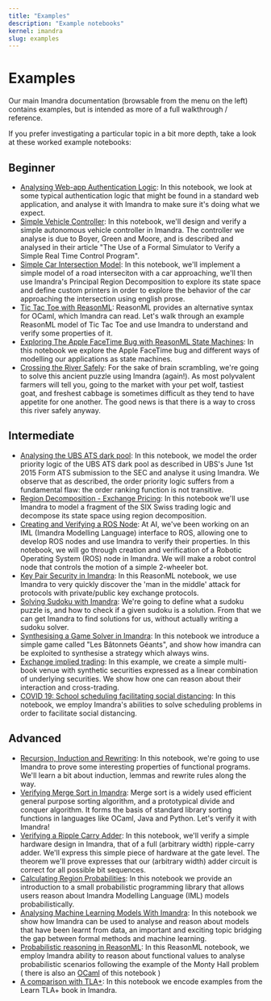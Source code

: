 ```yaml
---
title: "Examples"
description: "Example notebooks"
kernel: imandra
slug: examples
---
```


# Examples

Our main Imandra documentation (browsable from the menu on the left) contains examples, but is intended as more of a full walkthrough / reference.

If you prefer investigating a particular topic in a bit more depth, take a look at these worked example notebooks:

## Beginner

- [Analysing Web-app Authentication Logic](Analysing%20Web-app%20Authentication%20Logic.md): In this notebook, we look at some typical authentication logic that might be found in a standard web application, and analyse it with Imandra to make sure it's doing what we expect.
- [Simple Vehicle Controller](Simple%20Vehicle%20Controller.md): In this notebook, we'll design and verify a simple autonomous vehicle controller in Imandra. The controller we analyse is due to Boyer, Green and Moore, and is described and analysed in their article "The Use of a Formal Simulator to Verify a Simple Real Time Control Program".
- [Simple Car Intersection Model](Simple%20Stoplight%20Model.md): In this notebook, we'll implement a simple model of a road interseciton with a car approaching, we'll then use Imandra's Principal Region Decomposition to explore its state space and define custom printers in order to explore the behavior of the car approaching the intersection using english prose.
- [Tic Tac Toe with ReasonML](Tic%20Tac%20Toe%20with%20ReasonML.md): ReasonML provides an alternative syntax for OCaml, which Imandra can read. Let's walk through an example ReasonML model of Tic Tac Toe and use Imandra to understand and verify some properties of it.
- [Exploring The Apple FaceTime Bug with ReasonML State Machines](Exploring%20the%20FaceTime%20Bug%20With%20ReasonML%20State%20Machines.md): In this notebook we explore the Apple FaceTime bug and different ways of modelling our applications as state machines.
- [Crossing the River Safely](Crossing_the_river_safely.md): For the sake of brain scrambling, we're going to solve this ancient puzzle using Imandra (again!). As most polyvalent farmers will tell you, going to the market with your pet wolf, tastiest goat, and freshest cabbage is sometimes difficult as they tend to have appetite for one another. The good news is that there is a way to cross this river safely anyway.

## Intermediate

- [Analysing the UBS ATS dark pool](Analysing%20the%20UBS%20ATS%20Dark%20Pool.md): In this notebook, we model the order priority logic of the UBS ATS dark pool as described in UBS's June 1st 2015 Form ATS submission to the SEC and analyse it using Imandra. We observe that as described, the order priority logic suffers from a fundamental flaw: the order ranking function is not transitive.
- [Region Decomposition - Exchange Pricing](Region%20Decomposition%20-%20Exchange%20Pricing.md): In this notebook we'll use Imandra to model a fragment of the SIX Swiss trading logic and decompose its state space using region decomposition.
- [Creating and Verifying a ROS Node](Creating%20and%20Verifying%20a%20ROS%20Node.md): At AI, we've been working on an IML (Imandra Modelling Language) interface to ROS, allowing one to develop ROS nodes and use Imandra to verify their properties. In this notebook, we will go through creation and verification of a Robotic Operating System (ROS) node in Imandra. We will make a robot control node that controls the motion of a simple 2-wheeler bot.
- [Key Pair Security in Imandra](KeyPairSecurity.md): In this ReasonML notebook, we use Imandra to very quickly discover the 'man in the middle' attack for protocols with private/public key exchange protocols.
- [Solving Sudoku with Imandra](Sudoku.md): We're going to define what a sudoku puzzle is, and how to check if a given sudoku is a solution. From that we can get Imandra to find solutions for us, without actually writing a sudoku solver.
- [Synthesising a Game Solver in Imandra](SolverSynthesis.md): In this notebook we introduce a simple game called "Les Bâtonnets Géants", and show how imandra can be exploited to synthesise a strategy which always wins.
- [Exchange implied trading](Exchange%20Implied%20Trading.md): In this example, we create a simple multi-book venue with synthetic securities expressed as a linear combination of underlying securities. We show how one can reason about their interaction and cross-trading.
- [COVID 19: School scheduling facilitating social distancing](SchoolScheduler.md): In this notebook, we employ Imandra's abilities to solve scheduling problems in order to facilitate social distancing.

## Advanced

- [Recursion, Induction and Rewriting](Recursion,%20Induction%20and%20Rewriting.md): In this notebook, we're going to use Imandra to prove some interesting properties of functional programs. We'll learn a bit about induction, lemmas and rewrite rules along the way.
- [Verifying Merge Sort in Imandra](Verifying%20Merge%20Sort%20in%20Imandra.md): Merge sort is a widely used efficient general purpose sorting algorithm, and a prototypical divide and conquer algorithm. It forms the basis of standard library sorting functions in languages like OCaml, Java and Python. Let's verify it with Imandra!
- [Verifying a Ripple Carry Adder](Verifying%20a%20Ripple%20Carry%20Adder.md): In this notebook, we'll verify a simple hardware design in Imandra, that of a full (arbitrary width) ripple-carry adder. We'll express this simple piece of hardware at the gate level. The theorem we'll prove expresses that our (arbitrary width) adder circuit is correct for all possible bit sequences.
- [Calculating Region Probabilities](Region%20Probabilities.md): In this notebook we provide an introduction to a small probabilistic programming library that allows users reason about Imandra Modelling Language (IML) models probabilistically.
- [Analysing Machine Learning Models With Imandra](Supervised%20Learning.md): In this notebook we show how Imandra can be used to analyse and reason about models that have been learnt from data, an important and exciting topic bridging the gap between formal methods and machine learning.
- [Probabilistic reasoning in ReasonML](Probabilistic%20Reasoning%20in%20ReasonML.md): In this ReasonML notebook, we employ Imandra ability to reason about functional values to analyse probabilistic scenarios following the example of the Monty Hall problem ( there is also an [OCaml](Probabilistic%20Reasoning%20in%20OCaml.md) of this notebook )
- [A comparison with TLA+](TLA+.md): In this notebook we encode examples from the Learn TLA+ book in Imandra.
